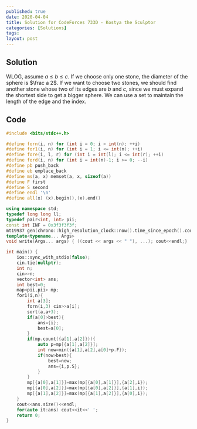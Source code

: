 ```yaml
---
published: true
date: 2020-04-04
title: Solution for CodeForces 733D - Kostya the Sculptor
categories: [Solutions]
tags:
layout: post
---
```

<!--more-->

## Solution

WLOG, assume $a\leq b\leq c$. If we choose only one stone, the diameter of the sphere is $\frac a 2$. If we want to choose two stones, we should find another stone whose two of its edges are $b$ and $c$, since we must expand the shortest side to get a bigger sphere. We can use a set to maintain the length of the edge and the index.

## Code

```cpp
#include <bits/stdc++.h>

#define forn(i, n) for (int i = 0; i < int(n); ++i)
#define for1(i, n) for (int i = 1; i <= int(n); ++i)
#define fore(i, l, r) for (int i = int(l); i <= int(r); ++i)
#define ford(i, n) for (int i = int(n)-1; i >= 0; --i)
#define pb push_back
#define eb emplace_back
#define ms(a, x) memset(a, x, sizeof(a))
#define F first
#define S second
#define endl '\n'
#define all(x) (x).begin(),(x).end()

using namespace std;
typedef long long ll;
typedef pair<int, int> pii;
const int INF = 0x3f3f3f3f;
mt19937 gen(chrono::high_resolution_clock::now().time_since_epoch().count());
template<typename... Args>
void write(Args... args) { ((cout << args << " "), ...); cout<<endl;}

int main() {
    ios::sync_with_stdio(false);
    cin.tie(nullptr);
	int n;
    cin>>n;
    vector<int> ans;
    int best=0;
    map<pii,pii> mp;
    for1(i,n){
        int a[3];
        forn(i,3) cin>>a[i];
        sort(a,a+3);
        if(a[0]>best){
            ans={i};
            best=a[0];
        }
        if(mp.count({a[1],a[2]})){
            auto p=mp[{a[1],a[2]}];
            int now=min({a[1],a[2],a[0]+p.F});
            if(now>best){
                best=now;
                ans={i,p.S};
            }
        }
        mp[{a[0],a[1]}]=max(mp[{a[0],a[1]}],{a[2],i});
        mp[{a[0],a[2]}]=max(mp[{a[0],a[2]}],{a[1],i});
        mp[{a[1],a[2]}]=max(mp[{a[1],a[2]}],{a[0],i});
    }
    cout<<ans.size()<<endl;
    for(auto it:ans) cout<<it<<' ';
    return 0;
}
```
